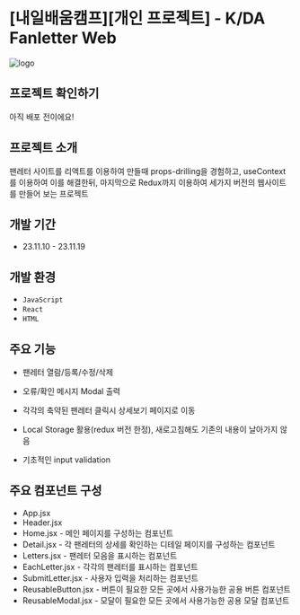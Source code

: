 # [내일배움캠프][개인 프로젝트] - K/DA Fanletter Web

![logo](https://velog.velcdn.com/images/laejunkim/post/33cd81bc-5387-49f6-8ef5-bb79bb5adff0/image.webp)

## 프로젝트 확인하기

아직 배포 전이에요!

## 프로젝트 소개

팬레터 사이트를 리액트를 이용하여 만들때
props-drilling을 경험하고, useContext를 이용하여 이를 해결한뒤, 마지막으로 Redux까지 이용하여 세가지 버전의 웹사이트를 만들어 보는 프로젝트

## 개발 기간

- 23.11.10 - 23.11.19

## 개발 환경

- `JavaScript`
- `React`
- `HTML`

## 주요 기능

- 팬레터 열람/등록/수정/삭제

- 오류/확인 메시지 Modal 출력

- 각각의 축약된 팬레터 클릭시 상세보기 페이지로 이동

- Local Storage 활용(redux 버전 한정), 새로고침해도 기존의 내용이 날아가지 않음

- 기초적인 input validation

## 주요 컴포넌트 구성

- App.jsx
- Header.jsx
- Home.jsx - 메인 페이지를 구성하는 컴포넌트
- Detail.jsx - 각 팬레터의 상세를 확인하는 디테일 페이지를 구성하는 컴포넌트
- Letters.jsx - 팬레터 모음을 표시하는 컴포넌트
- EachLetter.jsx - 각각의 팬레터를 표시하는 컴포넌트
- SubmitLetter.jsx - 사용자 입력을 처리하는 컴포넌트
- ReusableButton.jsx - 버튼이 필요한 모든 곳에서 사용가능한 공용 버튼 컴포넌트
- ReusableModal.jsx - 모달이 필요한 모든 곳에서 사용가능한 공용 모달 컴포넌트
